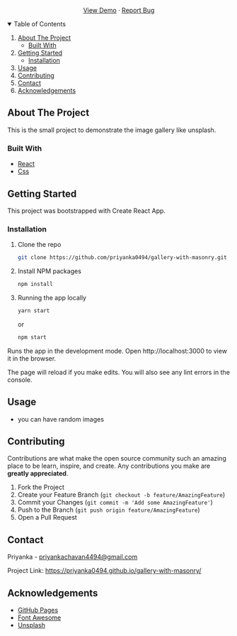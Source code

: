 

<!-- PROJECT LOGO -->
  <p align="center">
    <a href="https://priyanka0494.github.io/gallery-with-masonry/">View Demo</a>
    ·
    <a href="https://priyanka0494.github.io/gallery-with-masonry/issues">Report Bug</a>
  </p>


<!-- TABLE OF CONTENTS -->
<details open="open">
  <summary>Table of Contents</summary>
  <ol>
    <li>
      <a href="#about-the-project">About The Project</a>
      <ul>
        <li><a href="#built-with">Built With</a></li>
      </ul>
    </li>
    <li>
      <a href="#getting-started">Getting Started</a>
      <ul>
        <li><a href="#installation">Installation</a></li>
      </ul>
    </li>
    <li><a href="#usage">Usage</a></li>
    <li><a href="#contributing">Contributing</a></li>
    <li><a href="#contact">Contact</a></li>
    <li><a href="#acknowledgements">Acknowledgements</a></li>
  </ol>
</details>



<!-- ABOUT THE PROJECT -->
## About The Project

This is the small project to demonstrate the image gallery like unsplash.

### Built With

* [React](https://reactjs.org/)
* [Css](https://www.w3schools.com/css/default.asp)



<!-- GETTING STARTED -->
## Getting Started

This project was bootstrapped with Create React App.

### Installation

1. Clone the repo
   ```sh
   git clone https://github.com/priyanka0494/gallery-with-masonry.git
   ```
2. Install NPM packages
   ```sh
   npm install
   ```
3. Running the app locally
    ```sh
    yarn start
    ```
    or
    ```sh
    npm start
    ```
Runs the app in the development mode.
Open http://localhost:3000 to view it in the browser.

The page will reload if you make edits.
You will also see any lint errors in the console.


<!-- USAGE EXAMPLES -->
## Usage

* you can have random images


<!-- CONTRIBUTING -->
## Contributing

Contributions are what make the open source community such an amazing place to be learn, inspire, and create. Any contributions you make are **greatly appreciated**.

1. Fork the Project
2. Create your Feature Branch (`git checkout -b feature/AmazingFeature`)
3. Commit your Changes (`git commit -m 'Add some AmazingFeature'`)
4. Push to the Branch (`git push origin feature/AmazingFeature`)
5. Open a Pull Request


<!-- CONTACT -->
## Contact

Priyanka - priyankachavan4494@gmail.com

Project Link: https://priyanka0494.github.io/gallery-with-masonry/


<!-- ACKNOWLEDGEMENTS -->
## Acknowledgements
* [GitHub Pages](https://pages.github.com)
* [Font Awesome](https://fontawesome.com)
* [Unsplash](https://unsplash.com/)
